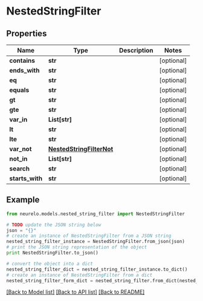 # NestedStringFilter


## Properties
Name | Type | Description | Notes
------------ | ------------- | ------------- | -------------
**contains** | **str** |  | [optional] 
**ends_with** | **str** |  | [optional] 
**eq** | **str** |  | [optional] 
**equals** | **str** |  | [optional] 
**gt** | **str** |  | [optional] 
**gte** | **str** |  | [optional] 
**var_in** | **List[str]** |  | [optional] 
**lt** | **str** |  | [optional] 
**lte** | **str** |  | [optional] 
**var_not** | [**NestedStringFilterNot**](NestedStringFilterNot.md) |  | [optional] 
**not_in** | **List[str]** |  | [optional] 
**search** | **str** |  | [optional] 
**starts_with** | **str** |  | [optional] 

## Example

```python
from neurelo.models.nested_string_filter import NestedStringFilter

# TODO update the JSON string below
json = "{}"
# create an instance of NestedStringFilter from a JSON string
nested_string_filter_instance = NestedStringFilter.from_json(json)
# print the JSON string representation of the object
print NestedStringFilter.to_json()

# convert the object into a dict
nested_string_filter_dict = nested_string_filter_instance.to_dict()
# create an instance of NestedStringFilter from a dict
nested_string_filter_form_dict = nested_string_filter.from_dict(nested_string_filter_dict)
```
[[Back to Model list]](../README.md#documentation-for-models) [[Back to API list]](../README.md#documentation-for-api-endpoints) [[Back to README]](../README.md)


